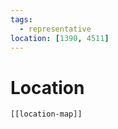 ```yaml
---
tags:
  - representative
location: [1390, 4511]
---
```

# Location
```meta-bind-embed
[[location-map]]
```
